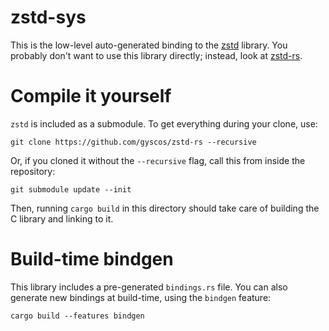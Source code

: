 # zstd-sys

This is the low-level auto-generated binding to the [zstd] library.
You probably don't want to use this library directly; instead, look at [zstd-rs].

# Compile it yourself

`zstd` is included as a submodule. To get everything during your clone, use:

```
git clone https://github.com/gyscos/zstd-rs --recursive
```

Or, if you cloned it without the `--recursive` flag,
call this from inside the repository:

```
git submodule update --init
```

Then, running `cargo build` in this directory should
take care of building the C library and linking to it.

# Build-time bindgen

This library includes a pre-generated `bindings.rs` file.
You can also generate new bindings at build-time, using the `bindgen` feature:

```
cargo build --features bindgen
```

[zstd]: https://github.com/facebook/zstd
[zstd-rs]: https://github.com/gyscos/zstd-rs
